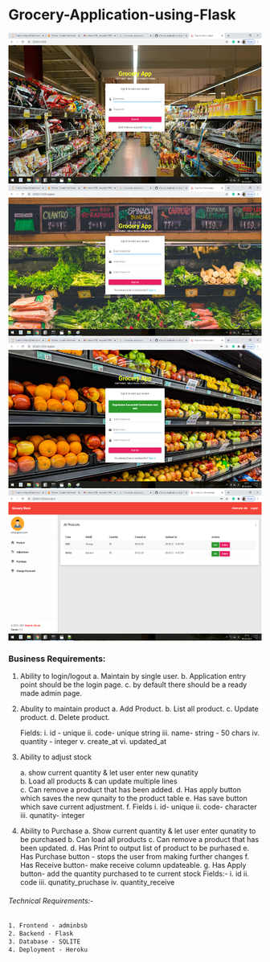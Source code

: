 # Grocery-Application-using-Flask

<img src="Applicatin_img/img1.png" width=600 height=300/>         <img src="Applicatin_img/img2.png" width=600 height=300/> 
<img src="Applicatin_img/img3.png" width=600 height=300/>         <img src="Applicatin_img/img4.png" width=600 height=300/>

### Business Requirements:
1. Ability to login/logout
    a. Maintain by single user.
    b. Application entry point should be the login page.
    c. by default there should be a ready made admin page.

2. Abulity to maintain product
    a. Add Product.
    b. List all product.
    c. Update product.
    d. Delete product.
    
    Fields:
    i.   id - unique
    ii.  code- unique string
    iii. name- string - 50 chars
    iv.  quantity - integer
    v.   create_at
    vi.  updated_at         

3. Ability to adjust stock
    
	a. show current quantity & let user enter new qunatity   
	b. Load all products & can update multiple lines    
	c. Can remove a product that has been added.
	d. Has apply button which saves the new qunaity to the product table
	e. Has save button which save current adjustment.
	f. Fields
		i.  id- unique
		ii. code- character
		iii. qunatity- integer

4. Ability to Purchase
	a. Show current quantity & let user enter qunatity to be purchased
	b. Can load all products
	c. Can remove a product that has been updated.
	d. Has Print to output list of product to be purhased
	e. Has Purchase button - stops the user from making further changes
	f. Has Receive button- make receive column updateable.
	g. Has Apply button- add the quantity purchased to te current stock
	Fields:-
		i. id
		ii. code
		iii. qunatity_pruchase
		iv. quantity_receive

###### Technical Requirements:-
	1. Frontend - adminbsb
	2. Backend - Flask
	3. Database - SQLITE
	4. Deployment - Heroku
